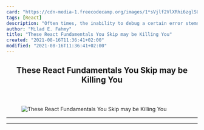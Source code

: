 ```yaml
---
card: "https://cdn-media-1.freecodecamp.org/images/1*sVjlf2VlXRhi6zglSUyVoQ.png"
tags: [React]
description: "Often times, the inability to debug a certain error stems fro"
author: "Milad E. Fahmy"
title: "These React Fundamentals You Skip may be Killing You"
created: "2021-08-16T11:36:41+02:00"
modified: "2021-08-16T11:36:41+02:00"
---
```

<div class="site-wrapper">
<main id="site-main" class="site-main outer">
<div class="inner">
<article class="post-full post tag-react tag-tech tag-apps-tag tag-technology tag-development ">
<header class="post-full-header">
<h1 class="post-full-title">These React Fundamentals You Skip may be Killing You</h1>
</header>
<figure class="post-full-image">
<picture>
<source media="(max-width: 700px)" sizes="1px" srcset="data:image/gif;base64,R0lGODlhAQABAIAAAAAAAP///yH5BAEAAAAALAAAAAABAAEAAAIBRAA7 1w">
<source media="(min-width: 701px)" sizes="(max-width: 800px) 400px,
(max-width: 1170px) 700px,
1400px" srcset="https://cdn-media-1.freecodecamp.org/images/1*sVjlf2VlXRhi6zglSUyVoQ.png 300w,
https://cdn-media-1.freecodecamp.org/images/1*sVjlf2VlXRhi6zglSUyVoQ.png 600w,
https://cdn-media-1.freecodecamp.org/images/1*sVjlf2VlXRhi6zglSUyVoQ.png 1000w,
https://cdn-media-1.freecodecamp.org/images/1*sVjlf2VlXRhi6zglSUyVoQ.png 2000w">
<img onerror="this.style.display='none'" src="https://cdn-media-1.freecodecamp.org/images/1*sVjlf2VlXRhi6zglSUyVoQ.png" alt="These React Fundamentals You Skip may be Killing You">
</picture>
</figure>
<section class="post-full-content">
<div class="post-content">
</div>
<hr>
<hr>
</section>
</article>
</div>
</main>
</div>
<!-- Google Tag Manager (noscript) -->
<!-- End Google Tag Manager (noscript) -->
